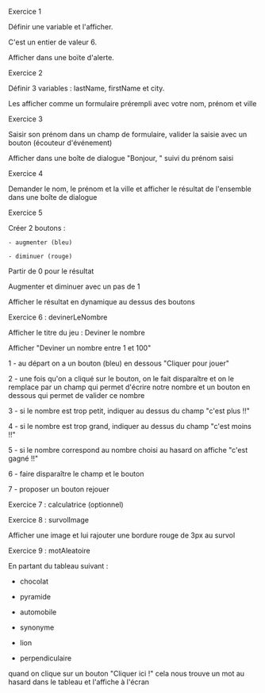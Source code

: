 Exercice 1

Définir une variable et l'afficher.

C'est un entier de valeur 6.

Afficher dans une boïte d'alerte.


Exercice 2

Définir 3 variables : lastName, firstName et city.

Les afficher comme un formulaire prérempli avec votre nom, prénom et ville


Exercice 3

Saisir son prénom dans un champ de formulaire, valider la saisie avec un bouton (écouteur d'événement)

Afficher dans une boîte de dialogue "Bonjour, " suivi du prénom saisi



Exercice 4

Demander le nom, le prénom et la ville et afficher le résultat de l'ensemble dans une boîte de dialogue


Exercice 5

Créer 2 boutons :

    - augmenter (bleu)

    - diminuer (rouge)

Partir de 0 pour le résultat

Augmenter et diminuer avec un pas de 1

Afficher le résultat en dynamique au dessus des boutons 


Exercice 6 : devinerLeNombre

Afficher le titre du jeu : Deviner le nombre

Afficher "Deviner un nombre entre 1 et 100"

1 - au départ on a un bouton (bleu) en dessous "Cliquer pour jouer"

2 - une fois qu'on a cliqué sur le bouton, on le fait disparaître et on le remplace par un champ qui permet d'écrire notre nombre et un 
bouton en dessous qui permet de valider ce nombre

3 - si le nombre est trop petit, indiquer au dessus du champ "c'est plus !!"

4 - si le nombre est trop grand, indiquer au dessus du champ "c'est moins !!"

5 - si le nombre correspond au nombre choisi au hasard on affiche "c'est gagné !!"

6 - faire disparaître le champ et le bouton

7 - proposer un bouton rejouer


Exercice 7 : calculatrice (optionnel)


Exercice 8 : survolImage

Afficher une image et lui rajouter une bordure rouge de 3px au survol


Exercice 9 : motAleatoire

En partant du tableau suivant :

 - chocolat

 - pyramide 

 - automobile

 - synonyme 

 - lion

 - perpendiculaire

quand on clique sur un bouton "Cliquer ici !" cela nous trouve un mot au hasard dans le tableau et l'affiche à l'écran